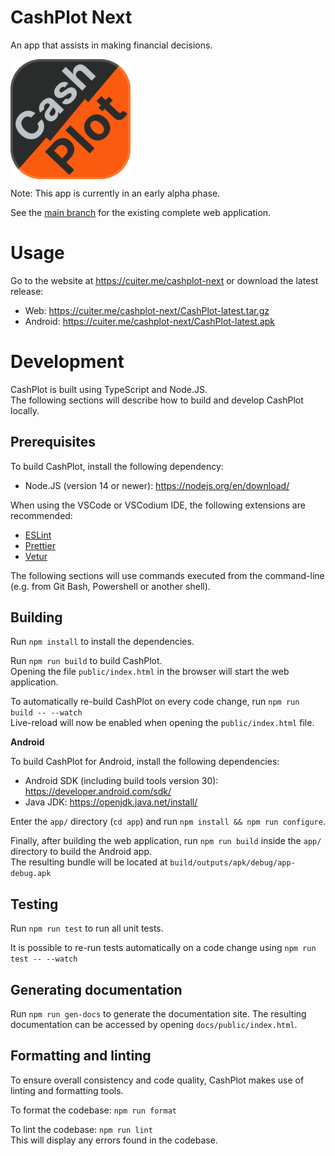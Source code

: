 # CashPlot Next

An app that assists in making financial decisions.

<img align="center" src="public/assets/img/favicon-192x192.png" alt="" />
<img align="center" src="media/img/favicon-192x192.png" alt="" />

Note: This app is currently in an early alpha phase.

See the [main branch](https://github.com/cuiter/cashplot) for the existing complete web application.

# Usage

Go to the website at <https://cuiter.me/cashplot-next> or download the latest release:

-   Web: https://cuiter.me/cashplot-next/CashPlot-latest.tar.gz
-   Android: https://cuiter.me/cashplot-next/CashPlot-latest.apk

# Development

CashPlot is built using TypeScript and Node.JS.  
The following sections will describe how to build and develop CashPlot locally.

## Prerequisites

To build CashPlot, install the following dependency:

-   Node.JS (version 14 or newer): https://nodejs.org/en/download/

When using the VSCode or VSCodium IDE, the following extensions are recommended:

-   [ESLint](https://marketplace.visualstudio.com/items?itemName=dbaeumer.vscode-eslint)
-   [Prettier](https://marketplace.visualstudio.com/items?itemName=esbenp.prettier-vscode)
-   [Vetur](https://marketplace.visualstudio.com/items?itemName=octref.vetur)

The following sections will use commands executed from the command-line (e.g. from Git Bash, Powershell or another shell).

## Building

Run `npm install` to install the dependencies.

Run `npm run build` to build CashPlot.  
Opening the file `public/index.html` in the browser will start the web application.

To automatically re-build CashPlot on every code change, run `npm run build -- --watch`  
Live-reload will now be enabled when opening the `public/index.html` file.

**Android**

To build CashPlot for Android, install the following dependencies:

-   Android SDK (including build tools version 30): https://developer.android.com/sdk/
-   Java JDK: https://openjdk.java.net/install/

Enter the `app/` directory (`cd app`) and run `npm install && npm run configure`.

Finally, after building the web application, run `npm run build` inside the `app/` directory to build the Android app.  
The resulting bundle will be located at `build/outputs/apk/debug/app-debug.apk`

## Testing

Run `npm run test` to run all unit tests.

It is possible to re-run tests automatically on a code change using `npm run test -- --watch`

## Generating documentation

Run `npm run gen-docs` to generate the documentation site. The resulting documentation can be accessed by opening `docs/public/index.html`.

## Formatting and linting

To ensure overall consistency and code quality, CashPlot makes use of linting and formatting tools.

To format the codebase: `npm run format`

To lint the codebase: `npm run lint`  
This will display any errors found in the codebase.
